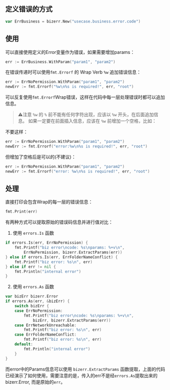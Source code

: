 ## 定义错误的方式
```go
var ErrBusiness = bizerr.New("usecase.business.error.code")
```

## 使用
可以直接使用定义的Error变量作为错误，如果需要增加params：
```go
err := ErrBusiness.WithParam("param1", "param2")
```

在错误传递时可以使用`fmt.Errorf` 的 Wrap Verb `%w` 追加错误信息：
```go
err := ErrNoPermission.WithParam("param1", "param2")
newErr := fmt.Errorf("%w\n%s is required!", err, "root")
```
可以反复使用`fmt.Errorf`Wrap错误，这样在代码中每一层处理错误时都可以追加信息。

> ⚠️注意
> `%w` 的 `%` 前不能有任何字符出现，应该以 `%w` 开头，在后面追加信息。
> 如果一定要在前面插入信息，应该在 `%w` 前增加一个空格，比如：

不要这样：
```go
err := ErrNoPermission.WithParam("param1", "param2")
newErr := fmt.Errorf("error:%w\n%s is required!", err, "root")
```
但增加了空格后是可以的(不建议)：
```go
err := ErrNoPermission.WithParam("param1", "param2")
newErr := fmt.Errorf("error: %w\n%s is required!", err, "root")
```

## 处理
直接打印会包含Wrap的每一层的错误信息：
```go
fmt.Print(err)
```

有两种方式可以提取原始的错误码信息并进行值对比：

1. 使用 `errors.Is` 函数
```go
if errors.Is(err, ErrNoPermission) {
    fmt.Printf("biz error\ncode: %s\nparams: %+v\n",
        ErrNoPermission, bizerr.ExtractParams(err))
} else if errors.Is(err, ErrFolderNameConflict) {
    fmt.Printf("biz error: %s\n", err)
} else if err != nil {
    fmt.Println("internal error")
}
```

2. 使用 `errors.As` 函数
```go
var bizErr bizerr.Error
if errors.As(err, &bizErr) {
    switch bizErr {
    case ErrNoPermission:
        fmt.Printf("biz error\ncode: %s\nparams: %+v\n",
            bizErr, bizerr.ExtractParams(err))
    case ErrNetworkUnreachable:
        fmt.Printf("biz error: %s\n", err)
    case ErrFolderNameConflict:
        fmt.Printf("biz error: %s\n", err)
    default:
        fmt.Println("internal error")
    }
}
```

而error中的Params信息可以使用 `bizerr.ExtractParams` 函数提取，上面的代码已经演示了如何使用，需要注意的是，传入的err不是经`errors.As`提取出来的bizerr.Error, 而是原始的`err`。